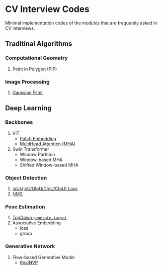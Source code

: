 # CV Interview Codes
Minimal implementation codes of the modules that are frequently asked in CV interviews.

## Traditinal Algorithms
### Computational Geometry
1. Point in Polygon (PIP)

### Image Processing
1. [Gaussian Filter](image_processing/filter.py)

## Deep Learning
### Backbones
1. ViT
    + [Patch Embedding](network_module/vit/patch_embed.py)
    + [MultiHead Attention (MHA)](network_module/vit/attention.py)
2. Swin Transformer
    + Window Partition
    + Window-based MHA
    + Shifted Window-based MHA

### Object Detection
1. [IoUs(IoU/GIoU/DIoU/CIoU) Loss](object_detection/iou_loss.py)
2. [NMS](object_detection/nms.py)

### Pose Estimation
1. [TopDown `generate_target`](pose_estimation/2d/top-down/generate_target.py)
2. Associative Embedding
    + loss
    + group

### Generative Network
1. Flow-based Generative Model
    + [RealNVP](generative_model/realnvp.py)
